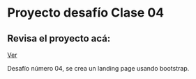 # Proyecto desafío Clase 04

## Revisa el proyecto acá: 

[Ver](https://javierfdb.github.io/desafio_03_Pos_CSS/)


Desafío número 04, se crea un landing page usando bootstrap.